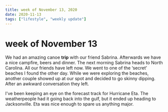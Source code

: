 ```yaml
---
title: week of November 13, 2020
date: 2020-11-13
tags: ["lifestyle", "weekly update"]
---
```

# week of November 13
We had an amazing canoe <b>trip</b> with our friend Sabrina.
Afterwards we have a nice campfire, beers and dinner.
The next morning Sabrina heads to North Carolina.
All our friends have left now. 
We went to one of the ‘secret’ beaches I found the other day. While we were exploring the beaches, another couple showed up at our spot and decided to go skinny dipping. After an awkward conversation they left. 

I've been keeping an eye on the forecast track for Hurricane Eta. The weatherpeople had it going back into the gulf, but it ended up heading to Jacksonville. Eta was nice enough to spare us anything major. 


